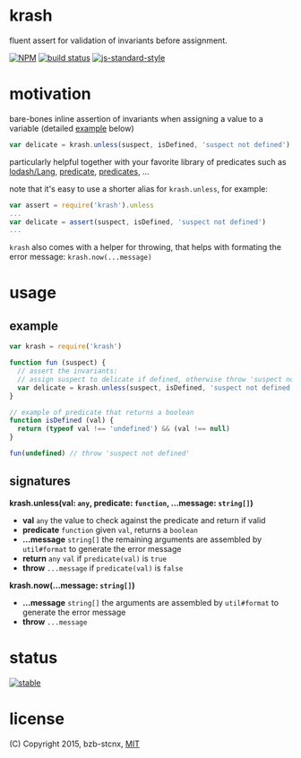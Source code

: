 # krash
fluent assert for validation of invariants before assignment.

[![NPM](https://nodei.co/npm/krash.png?compact=true)](https://nodei.co/npm/krash/)
[![build status](https://secure.travis-ci.org/bzb-stcnx/krash.png)](http://travis-ci.org/bzb-stcnx/krash)
[![js-standard-style](https://img.shields.io/badge/code%20style-standard-brightgreen.svg?style=flat)](https://github.com/feross/standard)

# motivation
bare-bones inline assertion of invariants when assigning a value to a variable (detailed [example](#usage) below)
```javascript
var delicate = krash.unless(suspect, isDefined, 'suspect not defined')
```
particularly helpful together with your favorite library of predicates such as 
[lodash/Lang](https://www.npmjs.com/package/lodash),
[predicate](https://www.npmjs.com/package/predicate),
[predicates](https://www.npmjs.com/package/predicates), ...

note that it's easy to use a shorter alias for `krash.unless`, for example:
```javascript
var assert = require('krash').unless
...
var delicate = assert(suspect, isDefined, 'suspect not defined')
...
```

`krash` also comes with a helper for throwing,
that helps with formating the error message: `krash.now(...message)`

# usage
## example
```javascript
var krash = require('krash')

function fun (suspect) {
  // assert the invariants:
  // assign suspect to delicate if defined, otherwise throw 'suspect not defined'
  var delicate = krash.unless(suspect, isDefined, 'suspect not defined')
}

// example of predicate that returns a boolean
function isDefined (val) {
  return (typeof val !== 'undefined') && (val !== null)
}

fun(undefined) // throw 'suspect not defined'
```

## signatures
**krash.unless(val: `any`, predicate: `function`, ...message: `string[]`)**
* **val** `any` the value to check against the predicate and return if valid
* **predicate** `function` given `val`, returns a `boolean`
* **...message** `string[]` the remaining arguments are assembled by `util#format`
to generate the error message
* **return** `any` `val` if `predicate(val)` is `true`
* **throw** `...message` if `predicate(val)` is `false`

**krash.now(...message: `string[]`)**
* **...message** `string[]` the arguments are assembled by `util#format`
to generate the error message
* **throw** `...message`


# status
[![stable](http://badges.github.io/stability-badges/dist/stable.svg)](http://github.com/badges/stability-badges)

# license
(C) Copyright 2015, bzb-stcnx,
[MIT](./LICENSE)
